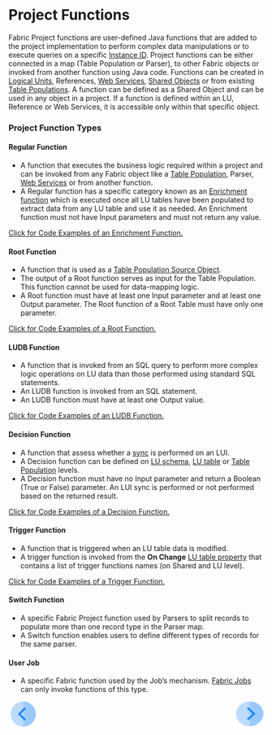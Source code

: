 # Project Functions

Fabric Project functions are user-defined Java functions that are added to the project implementation to perform complex data manipulations or to execute queries on a specific [Instance ID](/articles/01_fabric_overview/02_fabric_glossary.md#instance-id). Project functions can be either connected in a map (Table Population or Parser), to other Fabric objects or invoked from another function using Java code.
Functions can be created in [Logical Units](/articles/03_logical_units/01_LU_overview.md), References, [Web Services](/articles/15_web_services/01_web_services_overview.md), [Shared Objects](/articles/04_fabric_studio/12_shared_objects.md) or from existing [Table Populations](/articles/07_table_population/01_table_population_overview.md). A function can be defined as a Shared Object and can be used in any object in a project. If a function is defined within an LU, Reference or Web Services, it is accessible only within that specific object.

### Project Function Types

#### **Regular Function**
*	A function that executes the business logic required within a project and can be invoked from any Fabric object like a [Table Population](/articles/07_table_population/01_table_population_overview.md), Parser, [Web Services](/articles/15_web_services/01_web_services_overview.md) or from another function. 
*	A Regular function has a specific category known as an [Enrichment function](/articles/10_enrichment_function/01_enrichment_function_overview.md) which is executed once all LU tables have been populated to extract data from any LU table and use it as needed. An Enrichment function must not have Input parameters and must not return any value.

[Click for Code Examples of an Enrichment  Function.](/articles/10_enrichment_function/04_enrichment_function_code_examples.md)

#### **Root Function**  
*	A function that is used as a [Table Population Source Object](/articles/07_table_population/02_source_object_types.md).
*	The output of a Root function serves as input for the Table Population. This function cannot be used for data-mapping logic.
*	A Root function must have at least one Input parameter and at least one Output parameter. The Root function of a Root Table must have only one parameter.

[Click for Code Examples of a Root Function.](11_2_root_functions_code_examples.md)

#### **LUDB Function** 
*	A function that is invoked from an SQL query to perform more complex logic operations on LU data than those performed using standard SQL statements.
*	An LUDB function is invoked from an SQL statement.
*	An LUDB function must have at least one Output value.

[Click for Code Examples of an LUDB Function.](11_3_creating_an_LUDB_function.md#example-of-an-ludb-function)

#### **Decision Function**  
*	A function that assess whether a [sync](/articles/01_fabric_overview/02_fabric_glossary.md#sync) is performed on an LUI. 
*	A Decision function can be defined on [LU schema](/articles/03_logical_units/03_LU_schema_window.md), [LU table](/articles/06_LU_tables/01_LU_tables_overview.md) or [Table Population](/articles/07_table_population/01_table_population_overview.md) levels. 
*	A Decision function must have no Input parameter and return a Boolean (True or False) parameter. An LUI sync is performed or not performed based on the returned result. 

[Click for Code Examples of a Decision Function.](/articles/14_sync_LU_instance/05_sync_decision_functions.md#decision-functions-for-lui-sync--example-use-cases)

#### **Trigger Function**

* A function that is triggered when an LU table data  is modified. 
* A trigger function is invoked from the **On Change** [LU table property](/articles/06_LU_tables/04_table_properties.md) that contains a list of trigger functions names (on Shared and LU level).

[Click for Code Examples of a Trigger Function.](11_4_creating_a_trigger_function.md#example-of-a-trigger-function)

#### **Switch Function**
*	A specific Fabric Project function used by Parsers to split records to populate more than one record type in the Parser map.
*	A Switch function enables users to define different types of records for the same parser. 

#### **User Job**

* A specific Fabric function used by the Job’s mechanism. [Fabric Jobs](/articles/20_jobs_and_batch_services/01_fabric_jobs_overview.md) can only invoke functions of this type.

[![Previous](/articles/images/Previous.png)](07_fabric_built_in_functions.md)[<img align="right" width="60" height="54" src="/articles/images/Next.png">](10_creating_a_project_function.md)
